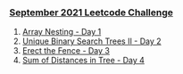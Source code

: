 ### [September 2021 Leetcode Challenge](https://leetcode.com/explore/featured/card/september-leetcoding-challenge-2021/)

1. [Array Nesting - Day 1](/_2021/_09_september2021/Day_01_565_Array_Nesting.java) 
2. [Unique Binary Search Trees II - Day 2](/_2021/_09_september2021/Day_02_95_Unique_Binary_Search_Trees_II.java) 
3. [Erect the Fence - Day 3](/_2021/_09_september2021/Day_03_587_Erect_the_Fence.java) 
4. [Sum of Distances in Tree - Day 4](/_2021/_09_september2021/Day_04_834_Sum_of_Distances_in_Tree.java) 
